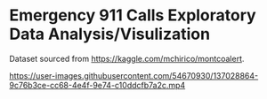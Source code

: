 # Emergency 911 Calls Exploratory Data Analysis/Visulization
Dataset sourced from https://kaggle.com/mchirico/montcoalert.  








https://user-images.githubusercontent.com/54670930/137028864-9c76b3ce-cc68-4e4f-9e74-c10ddcfb7a2c.mp4


